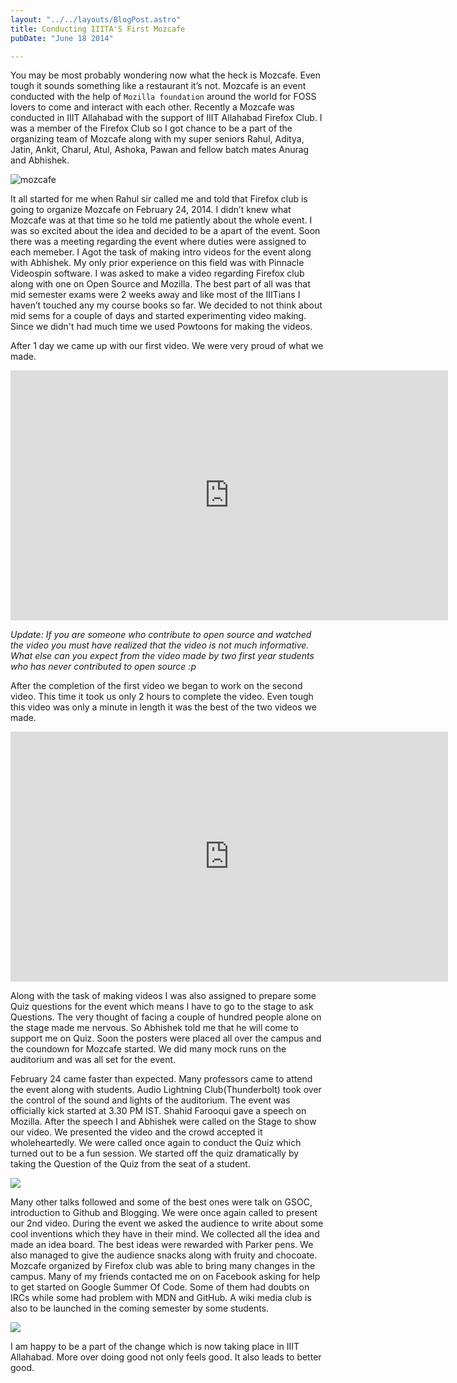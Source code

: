 ```yaml
---
layout: "../../layouts/BlogPost.astro"
title: Conducting IIITA'S First Mozcafe
pubDate: "June 18 2014"

---
```


You may be most probably wondering now what the heck is Mozcafe. Even tough it sounds something like a restaurant it’s not. Mozcafe is an event conducted with the help of `Mozilla foundation` around the world for FOSS lovers to come and interact with each other. Recently a Mozcafe was conducted in IIIT Allahabad with the support of IIIT Allahabad Firefox Club. I was a member of the Firefox Club so I got chance to be a part of the organizing team of Mozcafe along with my super seniors Rahul, Aditya, Jatin, Ankit, Charul, Atul, Ashoka, Pawan and fellow batch mates Anurag and Abhishek. 

![mozcafe](https://raw.githubusercontent.com/hackerkid/blog/master/images/mozcafe.jpg)

It all started for me when Rahul sir called me and told that Firefox club is going to organize Mozcafe on February 24, 2014. I didn’t knew what Mozcafe was at that time so he told me patiently about the whole event. I was so excited about the idea and decided to be a apart of the event. Soon there was a meeting regarding the event where duties were assigned to each memeber. I Agot the task of making intro videos for the event along with Abhishek. My only prior experience on this field was with Pinnacle Videospin software. I was asked to make a video regarding Firefox club along with one on Open Source and Mozilla. The best part of all was that mid semester exams were 2 weeks away and like most of the IIITians I haven’t touched any my course books so far. We decided to not think about mid sems for a couple of days and started experimenting video making. Since we didn't had much time we used Powtoons for making the videos.

After 1 day we came up with our first video. We were very proud of what we made.
<iframe width="700" height="400" src="https://www.youtube.com/embed/a6cc43X2zH8" frameborder="0" allowfullscreen></iframe>

*Update: If you are someone who contribute to open source and watched the video you must have realized that the video is not much informative. What else can you expect from the video made by two first year students who has never contributed to open source :p*

After the completion of the first video we began to work on the second video. This time it took us only 2 hours to complete the video. Even tough this video was only a minute in length it was the best of the two videos we made.

<iframe width="700" height="400" src="https://www.youtube.com/embed/E7hcnGNgowI" frameborder="0" allowfullscreen></iframe>

Along with the task of making videos I was also assigned to prepare some Quiz questions for the event which means I have to go to the stage to ask Questions. The very thought of facing a couple of hundred people alone on the stage made me nervous. So Abhishek told me that he will come to support me on Quiz. Soon the posters were placed all over the campus and the coundown for Mozcafe started. We did many mock runs on the auditorium and was all set for the event.

February 24 came faster than expected. Many professors came to attend the event along with students. Audio Lightning Club(Thunderbolt) took over the control of the sound and lights of the auditorium. The event was officially kick started at 3.30 PM IST. Shahid Farooqui gave a speech on Mozilla. After the speech I and Abhishek were called on the Stage to show our video. We presented the video and the crowd accepted it wholeheartedly. We were called once again to conduct the Quiz which turned out to be a fun session. We started off the quiz dramatically by taking the Question of the Quiz from the seat of a student.

![](https://raw.githubusercontent.com/hackerkid/blog/master/images/vishnu.jpg)

Many other talks followed and some of the best ones were talk on GSOC, introduction to Github and Blogging. We were once again called to present our 2nd video. During the event we asked the audience to write about some cool inventions which they have in their mind. We collected all the idea and made an idea board. The best ideas were rewarded with Parker pens. We also managed to give the audience snacks along with fruity and chocoate. Mozcafe organized by Firefox club was able to bring many changes in the campus. Many of my friends contacted me on on Facebook asking for help to get started on Google Summer Of Code. Some of them had doubts on IRCs while some had problem with MDN and GitHub. A wiki media club is also to be launched in the coming semester by some students.

![](https://raw.githubusercontent.com/hackerkid/blog/master/images/all.jpg)

I am happy to be a part of the change which is now taking place in IIIT Allahabad. More over doing good not only feels good. It also leads to better good.
